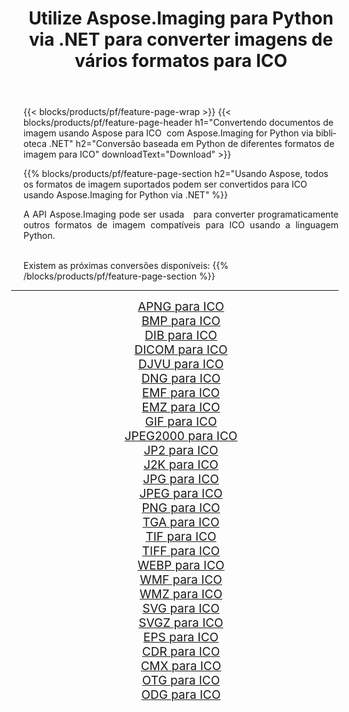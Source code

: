 ﻿---
title: Utilize Aspose.Imaging para Python via .NET para converter imagens de vários formatos para ICO 
weight: 3920
url: /pt/python-net/conversion/to/ico 
lang: pt
langdirlevel: 2
locales: zh-hans,ja,it,ru,de,es,fr,nl,id,lt,pl,pt,vi,tr,ko,zh-hant,ar,hi,th,sv,cs,uk,he
description: Você pode usar Aspose.Imaging para Python via biblioteca .NET para converter de uma variedade de formatos para ICO
---

{{< blocks/products/pf/feature-page-wrap >}}
{{< blocks/products/pf/feature-page-header h1="Convertendo documentos de imagem usando Aspose para ICO  com Aspose.Imaging for Python via biblioteca .NET" h2="Conversão baseada em Python de diferentes formatos de imagem para ICO" downloadText="Download" >}}


{{% blocks/products/pf/feature-page-section  h2="Usando Aspose, todos os formatos de imagem suportados podem ser convertidos para ICO usando Aspose.Imaging for Python via .NET" %}}
<p align=justify>A API Aspose.Imaging pode ser usada   para converter programaticamente outros formatos de imagem compatíveis para ICO usando a linguagem Python.</p>
<br/>
Existem as próximas conversões disponíveis:
{{% /blocks/products/pf/feature-page-section %}}
<div class="container-fluid productfamilypage bg-gray">
    <div class="convertypes bg-gray agp-content section">
        <div class="container">
		<hr style="margin-left:-20px;"/>
		<div class="row other-converters" style="gap: 10px;font-size: 19px;text-align:center;">
		    <div class='col-md-2 other-converter remove-lp remove-rp'><a href="/imaging/pt/python-net/conversion/apng-to-ico" style="padding:15px;">APNG para ICO</a></div>
<div class='col-md-2 other-converter remove-lp remove-rp'><a href="/imaging/pt/python-net/conversion/bmp-to-ico" style="padding:15px;">BMP para ICO</a></div>
<div class='col-md-2 other-converter remove-lp remove-rp'><a href="/imaging/pt/python-net/conversion/dib-to-ico" style="padding:15px;">DIB para ICO</a></div>
<div class='col-md-2 other-converter remove-lp remove-rp'><a href="/imaging/pt/python-net/conversion/dicom-to-ico" style="padding:15px;">DICOM para ICO</a></div>
<div class='col-md-2 other-converter remove-lp remove-rp'><a href="/imaging/pt/python-net/conversion/djvu-to-ico" style="padding:15px;">DJVU para ICO</a></div>
<div class='col-md-2 other-converter remove-lp remove-rp'><a href="/imaging/pt/python-net/conversion/dng-to-ico" style="padding:15px;">DNG para ICO</a></div>
<div class='col-md-2 other-converter remove-lp remove-rp'><a href="/imaging/pt/python-net/conversion/emf-to-ico" style="padding:15px;">EMF para ICO</a></div>
<div class='col-md-2 other-converter remove-lp remove-rp'><a href="/imaging/pt/python-net/conversion/emz-to-ico" style="padding:15px;">EMZ para ICO</a></div>
<div class='col-md-2 other-converter remove-lp remove-rp'><a href="/imaging/pt/python-net/conversion/gif-to-ico" style="padding:15px;">GIF para ICO</a></div>
<div class='col-md-2 other-converter remove-lp remove-rp'><a href="/imaging/pt/python-net/conversion/jpeg2000-to-ico" style="padding:15px;">JPEG2000 para ICO</a></div>
<div class='col-md-2 other-converter remove-lp remove-rp'><a href="/imaging/pt/python-net/conversion/jp2-to-ico" style="padding:15px;">JP2 para ICO</a></div>
<div class='col-md-2 other-converter remove-lp remove-rp'><a href="/imaging/pt/python-net/conversion/j2k-to-ico" style="padding:15px;">J2K para ICO</a></div>
<div class='col-md-2 other-converter remove-lp remove-rp'><a href="/imaging/pt/python-net/conversion/jpg-to-ico" style="padding:15px;">JPG para ICO</a></div>
<div class='col-md-2 other-converter remove-lp remove-rp'><a href="/imaging/pt/python-net/conversion/jpeg-to-ico" style="padding:15px;">JPEG para ICO</a></div>
<div class='col-md-2 other-converter remove-lp remove-rp'><a href="/imaging/pt/python-net/conversion/png-to-ico" style="padding:15px;">PNG para ICO</a></div>
<div class='col-md-2 other-converter remove-lp remove-rp'><a href="/imaging/pt/python-net/conversion/tga-to-ico" style="padding:15px;">TGA para ICO</a></div>
<div class='col-md-2 other-converter remove-lp remove-rp'><a href="/imaging/pt/python-net/conversion/tif-to-ico" style="padding:15px;">TIF para ICO</a></div>
<div class='col-md-2 other-converter remove-lp remove-rp'><a href="/imaging/pt/python-net/conversion/tiff-to-ico" style="padding:15px;">TIFF para ICO</a></div>
<div class='col-md-2 other-converter remove-lp remove-rp'><a href="/imaging/pt/python-net/conversion/webp-to-ico" style="padding:15px;">WEBP para ICO</a></div>
<div class='col-md-2 other-converter remove-lp remove-rp'><a href="/imaging/pt/python-net/conversion/wmf-to-ico" style="padding:15px;">WMF para ICO</a></div>
<div class='col-md-2 other-converter remove-lp remove-rp'><a href="/imaging/pt/python-net/conversion/wmz-to-ico" style="padding:15px;">WMZ para ICO</a></div>
<div class='col-md-2 other-converter remove-lp remove-rp'><a href="/imaging/pt/python-net/conversion/svg-to-ico" style="padding:15px;">SVG para ICO</a></div>
<div class='col-md-2 other-converter remove-lp remove-rp'><a href="/imaging/pt/python-net/conversion/svgz-to-ico" style="padding:15px;">SVGZ para ICO</a></div>
<div class='col-md-2 other-converter remove-lp remove-rp'><a href="/imaging/pt/python-net/conversion/eps-to-ico" style="padding:15px;">EPS para ICO</a></div>
<div class='col-md-2 other-converter remove-lp remove-rp'><a href="/imaging/pt/python-net/conversion/cdr-to-ico" style="padding:15px;">CDR para ICO</a></div>
<div class='col-md-2 other-converter remove-lp remove-rp'><a href="/imaging/pt/python-net/conversion/cmx-to-ico" style="padding:15px;">CMX para ICO</a></div>
<div class='col-md-2 other-converter remove-lp remove-rp'><a href="/imaging/pt/python-net/conversion/otg-to-ico" style="padding:15px;">OTG para ICO</a></div>
<div class='col-md-2 other-converter remove-lp remove-rp'><a href="/imaging/pt/python-net/conversion/odg-to-ico" style="padding:15px;">ODG para ICO</a></div>
                </div>
        </div>
    </div>
</div>
<br/>

